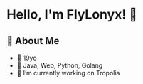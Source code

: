 # Hello, I'm FlyLonyx! 👋

## 🚀 About Me

- 📍 19yo
- 🔩 Java, Web, Python, Golang
- 🔭 I’m currently working on Tropolia
